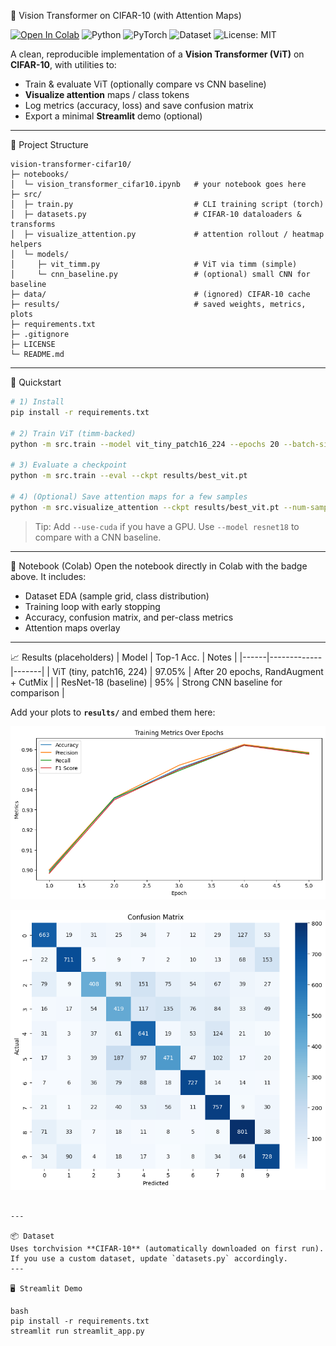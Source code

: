 🧠 Vision Transformer on CIFAR-10 (with Attention Maps)

[![Open In Colab](https://colab.research.google.com/assets/colab-badge.svg)](https://colab.research.google.com/github/Sagarramteke19/vision-transformer-cifar10/blob/main/notebooks/vision_transformer_cifar10.ipynb)
![Python](https://img.shields.io/badge/Python-3.10+-blue)
![PyTorch](https://img.shields.io/badge/PyTorch-2.x-red)
![Dataset](https://img.shields.io/badge/Dataset-CIFAR--10-orange)
![License: MIT](https://img.shields.io/badge/License-MIT-green)

A clean, reproducible implementation of a **Vision Transformer (ViT)** on **CIFAR-10**, with utilities to:
- Train & evaluate ViT (optionally compare vs CNN baseline)
- **Visualize attention** maps / class tokens
- Log metrics (accuracy, loss) and save confusion matrix
- Export a minimal **Streamlit** demo (optional)

---
📂 Project Structure
```
vision-transformer-cifar10/
├─ notebooks/
│  └─ vision_transformer_cifar10.ipynb   # your notebook goes here
├─ src/
│  ├─ train.py                           # CLI training script (torch)
│  ├─ datasets.py                        # CIFAR-10 dataloaders & transforms
│  ├─ visualize_attention.py             # attention rollout / heatmap helpers
│  └─ models/
│     ├─ vit_timm.py                     # ViT via timm (simple)
│     └─ cnn_baseline.py                 # (optional) small CNN for baseline
├─ data/                                 # (ignored) CIFAR-10 cache
├─ results/                              # saved weights, metrics, plots
├─ requirements.txt
├─ .gitignore
├─ LICENSE
└─ README.md
```

---

🚀 Quickstart

```bash
# 1) Install
pip install -r requirements.txt

# 2) Train ViT (timm-backed)
python -m src.train --model vit_tiny_patch16_224 --epochs 20 --batch-size 128

# 3) Evaluate a checkpoint
python -m src.train --eval --ckpt results/best_vit.pt

# 4) (Optional) Save attention maps for a few samples
python -m src.visualize_attention --ckpt results/best_vit.pt --num-samples 8
```

> Tip: Add `--use-cuda` if you have a GPU. Use `--model resnet18` to compare with a CNN baseline.

---

🧪 Notebook (Colab)
Open the notebook directly in Colab with the badge above. It includes:
- Dataset EDA (sample grid, class distribution)
- Training loop with early stopping
- Accuracy, confusion matrix, and per-class metrics
- Attention maps overlay

---

📈 Results (placeholders)
| Model | Top-1 Acc. | Notes |
|------|-------------|-------|
| ViT (tiny, patch16, 224) |  97.05% | After 20 epochs, RandAugment + CutMix |
| ResNet-18 (baseline) | 95% | Strong CNN baseline for comparison |

Add your plots to **`results/`** and embed them here:

![Accuracy Curve](./results/accuracy.png)

![Confusion Matrix](./results/confusionmatrix.png)
```

---

📦 Dataset
Uses torchvision **CIFAR-10** (automatically downloaded on first run). If you use a custom dataset, update `datasets.py` accordingly.
---

🖥️ Streamlit Demo

bash
pip install -r requirements.txt
streamlit run streamlit_app.py
```

